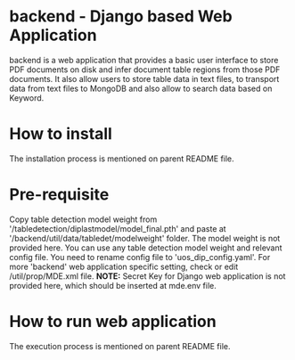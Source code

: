 # backend - Django based Web Application
backend is a web application that provides a basic user interface to store PDF documents on disk and infer document table regions from those PDF documents.
It also allow users to store table data in text files, to transport data from text files to MongoDB and also allow to search data based on Keyword.  

# How to install
The installation process is mentioned on parent README file.

# Pre-requisite

Copy table detection model weight from '/tabledetection/diplastmodel/model_final.pth' and paste at '/backend/util/data/tabledet/modelweight' folder. The model weight is not provided here. You can use any table detection model weight and relevant config file. You need to rename config file to 'uos_dip_config.yaml'. For more 'backend' web application specific setting, check or edit /util/prop/MDE.xml file.
**NOTE:** Secret Key for Django web application is not provided here, which should be inserted at mde.env file.

# How to run web application
The execution process is mentioned on parent README file.
